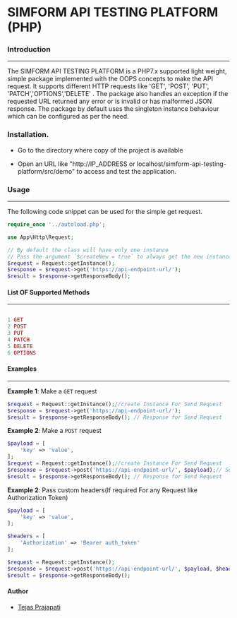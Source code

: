 # SIMFORM API TESTING PLATFORM (PHP)

### Introduction
---
The SIMFORM API TESTING PLATFORM is a PHP7.x supported light weight, simple package implemented with the OOPS concepts to make the API request. It supports different HTTP requests like  'GET', 'POST', 'PUT', 'PATCH','OPTIONS','DELETE' . The package also handles an exception if the requested URL returned any error or is invalid or has malformed JSON response. The package by default uses the singleton instance behaviour which can be configured as per the need.

### Installation.

- Go to the directory where copy of the project is available  

- Open an URL like "http://IP_ADDRESS or localhost/simform-api-testing-platform/src/demo" to access and test the    application. 


### Usage 
---
The following code snippet can be used for the simple get request.
```php
require_once '../autoload.php';

use App\Http\Request;

// By default the class will have only one instance
// Pass the argument `$createNew = true` to always get the new instance
$request = Request::getInstance();
$response = $request->get('https://api-endpoint-url/');
$result = $response->getResponseBody();
```

#### List OF Supported Methods
---
```php

1 GET
2 POST
3 PUT
4 PATCH
5 DELETE
6 OPTIONS

```

#### Examples 
---
**Example 1**: Make a `GET` request
```php
$request = Request::getInstance();//create Instance For Send Request
$response = $request->get('https://api-endpoint-url/');
$result = $response->getResponseBody(); // Response for Send Request
```
**Example 2**: Make a `POST` request
```php
$payload = [
    'key' => 'value',
];
$request = Request::getInstance();//create Instance For Send Request
$response = $request->post('https://api-endpoint-url/', $payload);// Send Request With Required Data In Body
$result = $response->getResponseBody(); // Response for Send Request
```
**Example 2**: Pass custom headers(If required For any Request like Authorization Token)
```php
$payload = [
    'key' => 'value',
];

$headers = [
    'Authorization' => 'Bearer auth_token'
];

$request = Request::getInstance();
$response = $request->post('https://api-endpoint-url/', $payload, $headers);//Add Another Parameter as Header for Send Header with Request
$result = $response->getResponseBody();
```

#### Author
- [Tejas Prajapati](https://github.com/tejas-p-simformsolutions)
